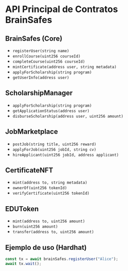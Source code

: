 # API Principal de Contratos BrainSafes

## BrainSafes (Core)
- `registerUser(string name)`
- `enrollCourse(uint256 courseId)`
- `completeCourse(uint256 courseId)`
- `mintCertificate(address user, string metadata)`
- `applyForScholarship(string program)`
- `getUserInfo(address user)`

## ScholarshipManager
- `applyForScholarship(string program)`
- `getApplicationStatus(address user)`
- `disburseScholarship(address user, uint256 amount)`

## JobMarketplace
- `postJob(string title, uint256 reward)`
- `applyForJob(uint256 jobId, string cv)`
- `hireApplicant(uint256 jobId, address applicant)`

## CertificateNFT
- `mint(address to, string metadata)`
- `ownerOf(uint256 tokenId)`
- `verifyCertificate(uint256 tokenId)`

## EDUToken
- `mint(address to, uint256 amount)`
- `burn(uint256 amount)`
- `transfer(address to, uint256 amount)`

## Ejemplo de uso (Hardhat)
```js
const tx = await brainSafes.registerUser("Alice");
await tx.wait();
``` 